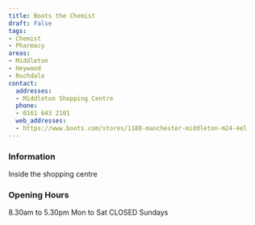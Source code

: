 ```yaml
---
title: Boots the Chemist
draft: False
tags:
- Chemist
- Pharmacy
areas:
- Middleton
- Heywood
- Rochdale
contact:
  addresses:
  - Middleton Shopping Centre
  phone:
  - 0161 643 2101
  web_addresses:
  - https://www.boots.com/stores/1188-manchester-middleton-m24-4el
---
```


### Information
Inside the shopping centre

### Opening Hours
8.30am to 5.30pm Mon to Sat
CLOSED Sundays
